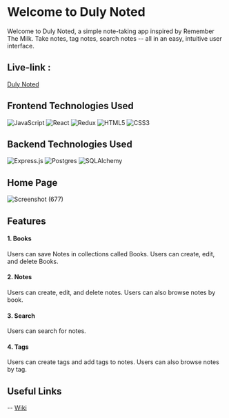 # Welcome to Duly Noted

Welcome to Duly Noted, a simple note-taking app inspired by Remember The Milk. Take notes, tag notes, search notes -- all in an easy, intuitive user interface.

## Live-link :
   [Duly Noted](https://duly-noted-sp.herokuapp.com/)

## Frontend Technologies Used
![JavaScript](https://img.shields.io/badge/javascript-%23323330.svg?style=for-the-badge&logo=javascript&logoColor=%23F7DF1E)
![React](https://img.shields.io/badge/react-%2320232a.svg?style=for-the-badge&logo=react&logoColor=%2361DAFB)
![Redux](https://img.shields.io/badge/redux-%23593d88.svg?style=for-the-badge&logo=redux&logoColor=white)
![HTML5](https://img.shields.io/badge/html5-%23E34F26.svg?style=for-the-badge&logo=html5&logoColor=white)
![CSS3](https://img.shields.io/badge/css3-%231572B6.svg?style=for-the-badge&logo=css3&logoColor=white)

## Backend Technologies Used
![Express.js](https://img.shields.io/badge/express.js-%23404d59.svg?style=for-the-badge&logo=express&logoColor=%2361DAFB)
![Postgres](https://img.shields.io/badge/postgres-%23316192.svg?style=for-the-badge&logo=postgresql&logoColor=white)
![SQLAlchemy](https://img.shields.io/badge/SA-SQLAlchemy-red)

## Home Page

![Screenshot (677)](https://s3.amazonaws.com/poly-screenshots.angel.co/Project/ba/1323615/b94ff1ac2f1d2bc51d87c4f961f89c96-original.png)

## Features

#### 1. Books
 Users can save Notes in collections called Books. Users can create, edit, and delete Books.

#### 2. Notes
 Users can create, edit, and delete notes. Users can also browse notes by book.

#### 3. Search
 Users can search for notes.

#### 4. Tags
 Users can create tags and add tags to notes. Users can also browse notes by tag.

## Useful Links
-- [Wiki](https://github.com/andrwtran/duly-noted/wiki)

